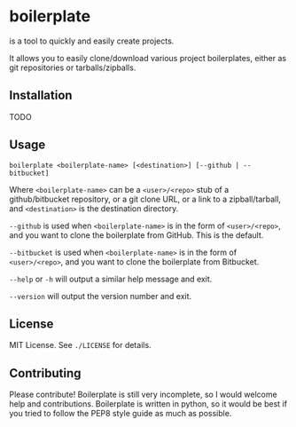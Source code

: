 # boilerplate
is a tool to quickly and easily create projects.

It allows you to easily clone/download various project boilerplates, either as git repositories or tarballs/zipballs.

## Installation
TODO

## Usage
```
boilerplate <boilerplate-name> [<destination>] [--github | --bitbucket]
```
Where `<boilerplate-name>` can be a `<user>/<repo>` stub of a github/bitbucket repository, or a git clone URL, or a link to a zipball/tarball, and `<destination>` is the destination directory.

`--github` is used when `<boilerplate-name>` is in the form of `<user>/<repo>`, and you want to clone the boilerplate from GitHub. This is the default.

`--bitbucket` is used when `<boilerplate-name>` is in the form of `<user>/<repo>`, and you want to clone the boilerplate from Bitbucket.

`--help` or `-h` will output a similar help message and exit.

`--version` will output the version number and exit.

## License
MIT License. See `./LICENSE` for details.

## Contributing
Please contribute! Boilerplate is still very incomplete, so I would welcome help and contributions. Boilerplate is written in python, so it would be best if you tried to follow the PEP8 style guide as much as possible.
